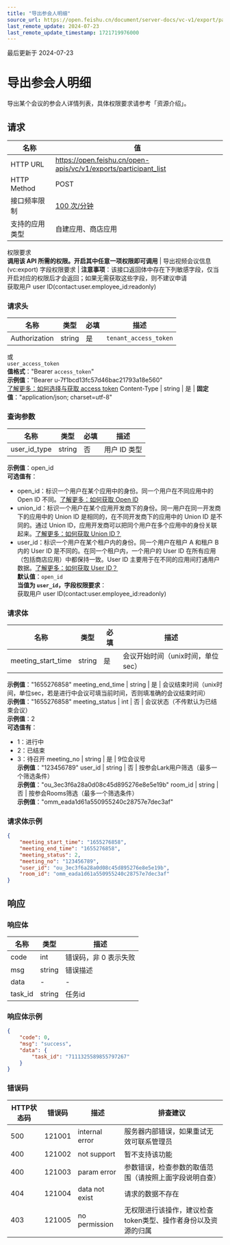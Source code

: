 ```yaml
---
title: "导出参会人明细"
source_url: https://open.feishu.cn/document/server-docs/vc-v1/export/participant_list
last_remote_update: 2024-07-23
last_remote_update_timestamp: 1721719976000
---
```

最后更新于 2024-07-23

# 导出参会人明细

导出某个会议的参会人详情列表，具体权限要求请参考「资源介绍」。

## 请求
名称 | 值
---|---
HTTP URL | https://open.feishu.cn/open-apis/vc/v1/exports/participant_list
HTTP Method | POST
接口频率限制 | [100 次/分钟](https://open.feishu.cn/document/ukTMukTMukTM/uUzN04SN3QjL1cDN)
支持的应用类型 | 自建应用、商店应用
权限要求  
            **调用该 API 所需的权限。开启其中任意一项权限即可调用** | 导出视频会议信息(vc:export)
字段权限要求 | **注意事项**：该接口返回体中存在下列敏感字段，仅当开启对应的权限后才会返回；如果无需获取这些字段，则不建议申请  
        获取用户 user ID(contact:user.employee_id:readonly)

### 请求头

名称 | 类型 | 必填 | 描述
--- | --- | --- | ---
Authorization | string | 是 | `tenant_access_token`  
或  
`user_access_token`  
**值格式**："Bearer `access_token`"  
**示例值**："Bearer u-7f1bcd13fc57d46bac21793a18e560"  
[了解更多：如何选择与获取 access token](https://open.feishu.cn/document/uAjLw4CM/ugTN1YjL4UTN24CO1UjN/trouble-shooting/how-to-choose-which-type-of-token-to-use)
Content-Type | string | 是 | **固定值**："application/json; charset=utf-8"

### 查询参数

名称 | 类型 | 必填 | 描述
--- | --- | --- | ---
user_id_type | string | 否 | 用户 ID 类型  
**示例值**：open_id  
**可选值有**：  
- open_id：标识一个用户在某个应用中的身份。同一个用户在不同应用中的 Open ID 不同。[了解更多：如何获取 Open ID](https://open.feishu.cn/document/uAjLw4CM/ugTN1YjL4UTN24CO1UjN/trouble-shooting/how-to-obtain-openid)  
- union_id：标识一个用户在某个应用开发商下的身份。同一用户在同一开发商下的应用中的 Union ID 是相同的，在不同开发商下的应用中的 Union ID 是不同的。通过 Union ID，应用开发商可以把同个用户在多个应用中的身份关联起来。[了解更多：如何获取 Union ID？](https://open.feishu.cn/document/uAjLw4CM/ugTN1YjL4UTN24CO1UjN/trouble-shooting/how-to-obtain-union-id)  
- user_id：标识一个用户在某个租户内的身份。同一个用户在租户 A 和租户 B 内的 User ID 是不同的。在同一个租户内，一个用户的 User ID 在所有应用（包括商店应用）中都保持一致。User ID 主要用于在不同的应用间打通用户数据。[了解更多：如何获取 User ID？](https://open.feishu.cn/document/uAjLw4CM/ugTN1YjL4UTN24CO1UjN/trouble-shooting/how-to-obtain-user-id)  
**默认值**：`open_id`  
**当值为 `user_id`，字段权限要求**：  
获取用户 user ID(contact:user.employee_id:readonly)

### 请求体

名称 | 类型 | 必填 | 描述
--- | --- | --- | ---
meeting_start_time | string | 是 | 会议开始时间（unix时间，单位sec）  
**示例值**："1655276858"
meeting_end_time | string | 是 | 会议结束时间（unix时间，单位sec，若是进行中会议可填当前时间，否则填准确的会议结束时间）  
**示例值**："1655276858"
meeting_status | int | 否 | 会议状态（不传默认为已结束会议）  
**示例值**：2  
**可选值有**：  
- 1：进行中  
- 2：已结束  
- 3：待召开
meeting_no | string | 是 | 9位会议号  
**示例值**："123456789"
user_id | string | 否 | 按参会Lark用户筛选（最多一个筛选条件）  
**示例值**："ou_3ec3f6a28a0d08c45d895276e8e5e19b"
room_id | string | 否 | 按参会Rooms筛选（最多一个筛选条件）  
**示例值**："omm_eada1d61a550955240c28757e7dec3af"

### 请求体示例
```json
{
    "meeting_start_time": "1655276858",
    "meeting_end_time": "1655276858",
    "meeting_status": 2,
    "meeting_no": "123456789",
    "user_id": "ou_3ec3f6a28a0d08c45d895276e8e5e19b",
    "room_id": "omm_eada1d61a550955240c28757e7dec3af"
}
```

## 响应

### 响应体

名称 | 类型 | 描述
--- | --- | ---
code | int | 错误码，非 0 表示失败
msg | string | 错误描述
data | \- | \-
task_id | string | 任务id

### 响应体示例
```json
{
    "code": 0,
    "msg": "success",
    "data": {
        "task_id": "7111325589855797267"
    }
}
```

### 错误码

HTTP状态码 | 错误码 | 描述 | 排查建议
--- | --- | --- | ---
500 | 121001 | internal error | 服务器内部错误，如果重试无效可联系管理员
400 | 121002 | not support | 暂不支持该功能
400 | 121003 | param error | 参数错误，检查参数的取值范围（请按照上面字段说明自查）
404 | 121004 | data not exist | 请求的数据不存在
403 | 121005 | no permission | 无权限进行该操作，建议检查token类型、操作者身份以及资源的归属
